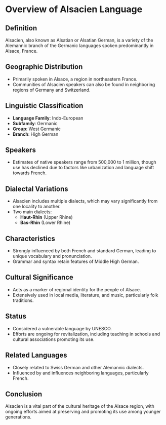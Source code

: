 # Overview of Alsacien Language

## Definition
Alsacien, also known as Alsatian or Alsatian German, is a variety of the Alemannic branch of the Germanic languages spoken predominantly in Alsace, France.

## Geographic Distribution
- Primarily spoken in Alsace, a region in northeastern France.
- Communities of Alsacien speakers can also be found in neighboring regions of Germany and Switzerland.

## Linguistic Classification
- **Language Family**: Indo-European
- **Subfamily**: Germanic
- **Group**: West Germanic
- **Branch**: High German

## Speakers
- Estimates of native speakers range from 500,000 to 1 million, though use has declined due to factors like urbanization and language shift towards French.
  
## Dialectal Variations
- Alsacien includes multiple dialects, which may vary significantly from one locality to another.
- Two main dialects: 
  - **Haut-Rhin** (Upper Rhine)
  - **Bas-Rhin** (Lower Rhine)

## Characteristics
- Strongly influenced by both French and standard German, leading to unique vocabulary and pronunciation.
- Grammar and syntax retain features of Middle High German.

## Cultural Significance
- Acts as a marker of regional identity for the people of Alsace.
- Extensively used in local media, literature, and music, particularly folk traditions.

## Status
- Considered a vulnerable language by UNESCO.
- Efforts are ongoing for revitalization, including teaching in schools and cultural associations promoting its use.

## Related Languages
- Closely related to Swiss German and other Alemannic dialects.
- Influenced by and influences neighboring languages, particularly French.

## Conclusion
Alsacien is a vital part of the cultural heritage of the Alsace region, with ongoing efforts aimed at preserving and promoting its use among younger generations.